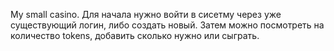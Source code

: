 My small casino. Для начала нужно войти в сисетму через уже существующий логин, либо создать новый. Затем можно посмотреть на количество tokens, добавить сколько нужно или сыграть.
